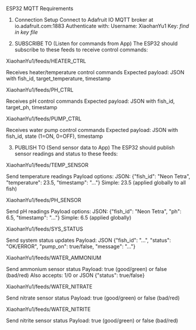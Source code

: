 ESP32 MQTT Requirements
1. Connection Setup
Connect to Adafruit IO MQTT broker at io.adafruit.com:1883
Authenticate with:
Username: XiaohanYu1
Key: *find in key file*



2. SUBSCRIBE TO (Listen for commands from App)
The ESP32 should subscribe to these feeds to receive control commands:


XiaohanYu1/feeds/HEATER_CTRL

Receives heater/temperature control commands
Expected payload: JSON with fish_id, target_temperature, timestamp


XiaohanYu1/feeds/PH_CTRL

Receives pH control commands
Expected payload: JSON with fish_id, target_ph, timestamp


XiaohanYu1/feeds/PUMP_CTRL

Receives water pump control commands
Expected payload: JSON with fish_id, state (1=ON, 0=OFF), timestamp



3. PUBLISH TO (Send sensor data to App)
The ESP32 should publish sensor readings and status to these feeds:


XiaohanYu1/feeds/TEMP_SENSOR

Send temperature readings
Payload options:
JSON: {"fish_id": "Neon Tetra", "temperature": 23.5, "timestamp": "..."}
Simple: 23.5 (applied globally to all fish)


XiaohanYu1/feeds/PH_SENSOR

Send pH readings
Payload options:
JSON: {"fish_id": "Neon Tetra", "ph": 6.5, "timestamp": "..."}
Simple: 6.5 (applied globally)


XiaohanYu1/feeds/SYS_STATUS

Send system status updates
Payload: JSON {"fish_id": "...", "status": "OK/ERROR", "pump_on": true/false, "message": "..."}


XiaohanYu1/feeds/WATER_AMMONIUM

Send ammonium sensor status
Payload: true (good/green) or false (bad/red)
Also accepts: 1/0 or JSON {"status": true/false}


XiaohanYu1/feeds/WATER_NITRATE

Send nitrate sensor status
Payload: true (good/green) or false (bad/red)


XiaohanYu1/feeds/WATER_NITRITE

Send nitrite sensor status
Payload: true (good/green) or false (bad/red)
